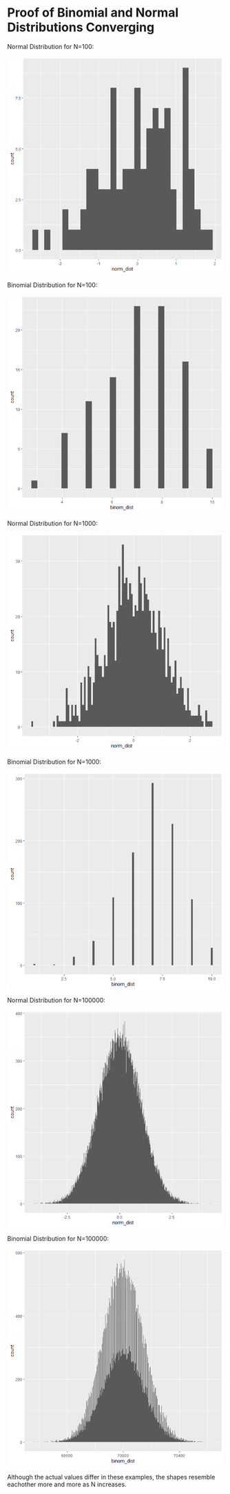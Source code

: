 # Proof of Binomial and Normal Distributions Converging

Normal Distribution for N=100:

![](https://github.com/tribbens/r-studio-badge/blob/main/100_norm_dist.png)

Binomial Distribution for N=100:

![](https://github.com/tribbens/r-studio-badge/blob/main/100_binom_dist.png)

Normal Distribution for N=1000:

![](https://github.com/tribbens/r-studio-badge/blob/main/1000_norm_dist.png)

Binomial Distribution for N=1000:

![](https://github.com/tribbens/r-studio-badge/blob/main/1000_binom_dist.png)

Normal Distribution for N=100000:

![](https://github.com/tribbens/r-studio-badge/blob/main/100000_norm_dist.png)

Binomial Distribution for N=100000:

![](https://github.com/tribbens/r-studio-badge/blob/main/100000_binom_dist.png)

Although the actual values differ in these examples, the shapes resemble eachother more and more as N increases.
